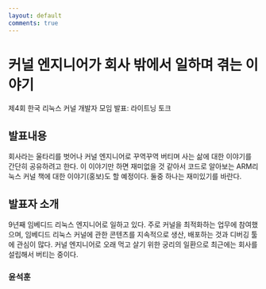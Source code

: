 ```yaml
---
layout: default
comments: true
---
```


# 커널 엔지니어가 회사 밖에서 일하며 겪는 이야기
제4회 한국 리눅스 커널 개발자 모임 발표: 라이트닝 토크

## 발표내용
회사라는 울타리를 벗어나 커널 엔지니어로 꾸역꾸역 버티며 사는 삶에 대한
이야기를 간단히 공유하려고 한다. 이 이야기만 하면 재미없을 것 같아서 코드로
알아보는 ARM리눅스 커널 책에 대한 이야기(홍보)도 할 예정이다. 둘중 하나는
재미있기를 바란다.

## 발표자 소개
9년째 임베디드 리눅스 엔지니어로 일하고 있다. 주로 커널을 최적화하는 업무에
참여했으며, 임베디드 리눅스 커널에 관한 콘텐츠를 지속적으로 생산, 배포하는 것과
디버깅 툴에 관심이 많다. 커널 엔지니어로 오래 먹고 살기 위한 궁리의 일환으로
최근에는 회사를 설립해서 버티는 중이다.

### 윤석훈
